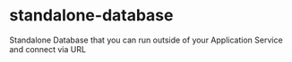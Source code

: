 # standalone-database
Standalone Database that you can run outside of your Application Service and connect via URL
